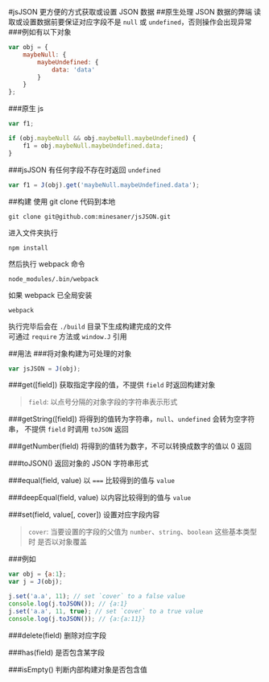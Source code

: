 #jsJSON
更方便的方式获取或设置 JSON 数据
##原生处理 JSON 数据的弊端
读取或设置数据前要保证对应字段不是 `null` 或 `undefined`，否则操作会出现异常
###例如有以下对象
```javascript
var obj = {
	maybeNull: {
		maybeUndefined: {
			data: 'data'
		}
	}
};

```
###原生 js
```javascript
var f1;

if (obj.maybeNull && obj.maybeNull.maybeUndefined) {
	f1 = obj.maybeNull.maybeUndefined.data;
}
```

###jsJSON 有任何字段不存在时返回 `undefined`
```javascript
var f1 = J(obj).get('maybeNull.maybeUndefined.data');
```

##构建
使用 git clone 代码到本地
```
git clone git@github.com:minesaner/jsJSON.git
```
进入文件夹执行
```
npm install
```
然后执行 webpack 命令
```
node_modules/.bin/webpack
```
如果 webpack 已全局安装
```
webpack
```
执行完毕后会在 `./build` 目录下生成构建完成的文件  
可通过 `require` 方法或 `window.J` 引用

##用法
###将对象构建为可处理的对象
```javascript
var jsJSON = J(obj);
```

###get([field])
获取指定字段的值，不提供 `field` 时返回构建对象
>`field`: 以点号分隔的对象字段的字符串表示形式  

###getString([field])
将得到的值转为字符串，`null`、`undefined` 会转为空字符串，
不提供 `field` 时调用 `toJSON` 返回

###getNumber(field)
将得到的值转为数字，不可以转换成数字的值以 0 返回

###toJSON()
返回对象的 JSON 字符串形式

###equal(field, value)
以 `===` 比较得到的值与 `value`

###deepEqual(field, value)
以内容比较得到的值与 `value`

###set(field, value[, cover])
设置对应字段内容
>`cover`: 当要设置的字段的父值为 `number`、`string`、`boolean` 这些基本类型时
是否以对象覆盖

###例如
```javascript
var obj = {a:1};
var j = J(obj);

j.set('a.a', 11); // set `cover` to a false value
console.log(j.toJSON()); // {a:1}
j.set('a.a', 11, true); // set `cover` to a true value
console.log(j.toJSON()); // {a:{a:11}}
```

###delete(field)
删除对应字段

###has(field)
是否包含某字段

###isEmpty()
判断内部构建对象是否包含值
